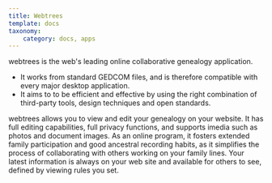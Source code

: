 ```yaml
---
title: Webtrees
template: docs
taxonomy:
    category: docs, apps
---
```


webtrees is the web's leading online collaborative genealogy application.

  * It works from standard GEDCOM files, and is therefore compatible with every major desktop application.
  * It aims to to be efficient and effective by using the right combination of third-party tools, design techniques and open standards.

webtrees allows you to view and edit your genealogy on your website. It has full editing capabilities, full privacy functions, and supports imedia such as photos and document images. As an online program, it fosters extended family participation and good ancestral recording habits, as it simplifies the process of collaborating with others working on your family lines. Your latest information is always on your web site and available for others to see, defined by viewing rules you set.
